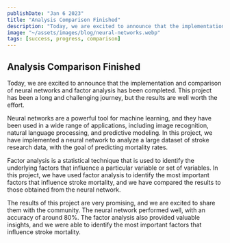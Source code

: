 ```yaml
---
publishDate: "Jan 6 2023"
title: "Analysis Comparison Finished"
description: "Today, we are excited to announce that the implementation and comparison of neural networks and factor analysis has been completed."
image: "~/assets/images/blog/neural-networks.webp"
tags: [success, progress, comparison]
---
```


## Analysis Comparison Finished

Today, we are excited to announce that the implementation and comparison of neural networks and factor analysis has been completed. This project has been a long and challenging journey, but the results are well worth the effort.

Neural networks are a powerful tool for machine learning, and they have been used in a wide range of applications, including image recognition, natural language processing, and predictive modeling. In this project, we have implemented a neural network to analyze a large dataset of stroke research data, with the goal of predicting mortality rates.

Factor analysis is a statistical technique that is used to identify the underlying factors that influence a particular variable or set of variables. In this project, we have used factor analysis to identify the most important factors that influence stroke mortality, and we have compared the results to those obtained from the neural network.

The results of this project are very promising, and we are excited to share them with the community. The neural network performed well, with an accuracy of around 80%. The factor analysis also provided valuable insights, and we were able to identify the most important factors that influence stroke mortality.